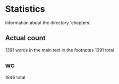 # Statistics

Information about the directory 'chapters'.

## Actual count

1391 words in the main text
 in the footnotes
1391 total

## wc
 1846 total
